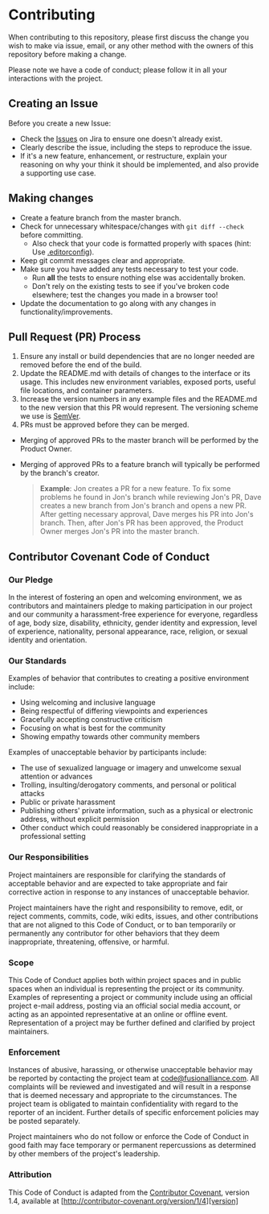 # Contributing

When contributing to this repository, please first discuss the change you wish to make via issue, email, or any other method with the owners of this repository before making a change. 

Please note we have a code of conduct; please follow it in all your interactions with the project.

## Creating an Issue

Before you create a new Issue:

* Check the [Issues](https://jira.fusionalliance.com/browse/AUT) on Jira to ensure one doesn't already exist.
* Clearly describe the issue, including the steps to reproduce the issue.
* If it's a new feature, enhancement, or restructure, explain your reasoning on why your think it should be implemented, and also provide a supporting use case.

## Making changes

* Create a feature branch from the master branch.
* Check for unnecessary whitespace/changes with `git diff --check` before committing.
  * Also check that your code is formatted properly with spaces (hint: Use [.editorconfig](http://editorconfig.org/)).
* Keep git commit messages clear and appropriate.
* Make sure you have added any tests necessary to test your code.
  * Run __all__ the tests to ensure nothing else was accidentally broken.
  * Don't rely on the existing tests to see if you've broken code elsewhere; test the changes you made in a browser too!
* Update the documentation to go along with any changes in functionality/improvements.

## Pull Request (PR) Process

1. Ensure any install or build dependencies that are no longer needed are removed before the end of the build.
1. Update the README.md with details of changes to the interface or its usage. This includes new environment variables, exposed ports, useful file locations, and container parameters.
1. Increase the version numbers in any example files and the README.md to the new version that this PR would represent. The versioning scheme we use is [SemVer](http://semver.org/).
1. PRs must be approved before they can be merged.
  * Merging of approved PRs to the master branch will be performed by the Product Owner.
  * Merging of approved PRs to a feature branch will typically be performed by the branch's creator.

    > **Example**: Jon creates a PR for a new feature. To fix some problems he found in Jon's branch while reviewing Jon's PR, Dave creates a new branch from Jon's branch and opens a new PR. After getting necessary approval, Dave merges his PR into Jon's branch. Then, after Jon's PR has been approved, the Product Owner merges Jon's PR into the master branch.

## Contributor Covenant Code of Conduct

### Our Pledge

In the interest of fostering an open and welcoming environment, we as
contributors and maintainers pledge to making participation in our project and
our community a harassment-free experience for everyone, regardless of age, body
size, disability, ethnicity, gender identity and expression, level of experience,
nationality, personal appearance, race, religion, or sexual identity and
orientation.

### Our Standards

Examples of behavior that contributes to creating a positive environment
include:

* Using welcoming and inclusive language
* Being respectful of differing viewpoints and experiences
* Gracefully accepting constructive criticism
* Focusing on what is best for the community
* Showing empathy towards other community members

Examples of unacceptable behavior by participants include:

* The use of sexualized language or imagery and unwelcome sexual attention or
advances
* Trolling, insulting/derogatory comments, and personal or political attacks
* Public or private harassment
* Publishing others' private information, such as a physical or electronic
  address, without explicit permission
* Other conduct which could reasonably be considered inappropriate in a
  professional setting

### Our Responsibilities

Project maintainers are responsible for clarifying the standards of acceptable
behavior and are expected to take appropriate and fair corrective action in
response to any instances of unacceptable behavior.

Project maintainers have the right and responsibility to remove, edit, or
reject comments, commits, code, wiki edits, issues, and other contributions
that are not aligned to this Code of Conduct, or to ban temporarily or
permanently any contributor for other behaviors that they deem inappropriate,
threatening, offensive, or harmful.

### Scope

This Code of Conduct applies both within project spaces and in public spaces
when an individual is representing the project or its community. Examples of
representing a project or community include using an official project e-mail
address, posting via an official social media account, or acting as an appointed
representative at an online or offline event. Representation of a project may be
further defined and clarified by project maintainers.

### Enforcement

Instances of abusive, harassing, or otherwise unacceptable behavior may be
reported by contacting the project team at [code@fusionalliance.com](mailto:code@fusionalliance.com). All
complaints will be reviewed and investigated and will result in a response that
is deemed necessary and appropriate to the circumstances. The project team is
obligated to maintain confidentiality with regard to the reporter of an incident.
Further details of specific enforcement policies may be posted separately.

Project maintainers who do not follow or enforce the Code of Conduct in good
faith may face temporary or permanent repercussions as determined by other
members of the project's leadership.

### Attribution

This Code of Conduct is adapted from the [Contributor Covenant][homepage], version 1.4,
available at [http://contributor-covenant.org/version/1/4][version]

[homepage]: http://contributor-covenant.org
[version]: http://contributor-covenant.org/version/1/4/
